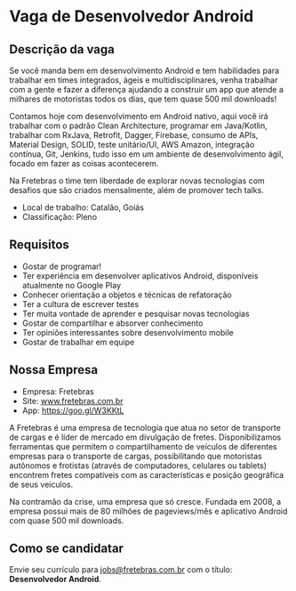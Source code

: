 # Vaga de Desenvolvedor Android

Descrição da vaga
-------------

Se você manda bem em desenvolvimento Android e tem habilidades para trabalhar em times integrados, ágeis e multidisciplinares, venha trabalhar com a gente e fazer a diferença ajudando a construir um app que atende a milhares de motoristas todos os dias, que tem quase 500 mil downloads!

Contamos hoje com desenvolvimento em Android nativo, aqui você irá trabalhar com o padrão Clean Architecture, programar em Java/Kotlin, trabalhar com RxJava, Retrofit, Dagger, Firebase, consumo de APIs, Material Design, SOLID, teste unitário/UI, AWS Amazon, integração contínua, Git, Jenkins, tudo isso em um ambiente de desenvolvimento ágil, focado em fazer as coisas acontecerem.

Na Fretebras o time tem liberdade de explorar novas tecnologias com desafios que são criados mensalmente, além de promover tech talks.

- Local de trabalho: Catalão, Goiás
- Classificação: Pleno

Requisitos
-------------

- Gostar de programar!
- Ter experiência em desenvolver aplicativos Android, disponíveis atualmente no Google Play
- Conhecer orientação a objetos e técnicas de refatoração
- Ter a cultura de escrever testes
- Ter muita vontade de aprender e pesquisar novas tecnologias
- Gostar de compartilhar e absorver conhecimento
- Ter opiniões interessantes sobre desenvolvimento mobile
- Gostar de trabalhar em equipe


Nossa Empresa
-------------

- Empresa: Fretebras
- Site: www.fretebras.com.br
- App: https://goo.gl/W3KKtL

A Fretebras é uma empresa de tecnologia que atua no setor de transporte de cargas e é líder de mercado em divulgação de fretes. Disponibilizamos ferramentas que permitem o compartilhamento de veículos de diferentes empresas para o transporte de cargas, possibilitando que motoristas autônomos e frotistas (através de computadores, celulares ou tablets) encontrem fretes compatíveis com as características e posição geográfica de seus veículos.

Na contramão da crise, uma empresa que só cresce. Fundada em 2008, a empresa possui mais de 80 milhões de pageviews/mês e aplicativo Android com quase 500 mil downloads.

Como se candidatar
-------------

Envie seu currículo para jobs@fretebras.com.br com o título: **Desenvolvedor Android**.